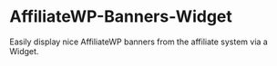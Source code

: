 AffiliateWP-Banners-Widget
==========================

Easily display nice AffiliateWP banners from the affiliate system via a Widget.
